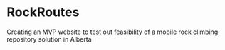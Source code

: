 # RockRoutes
Creating an MVP website to test out feasibility of a mobile rock climbing repository solution in Alberta

